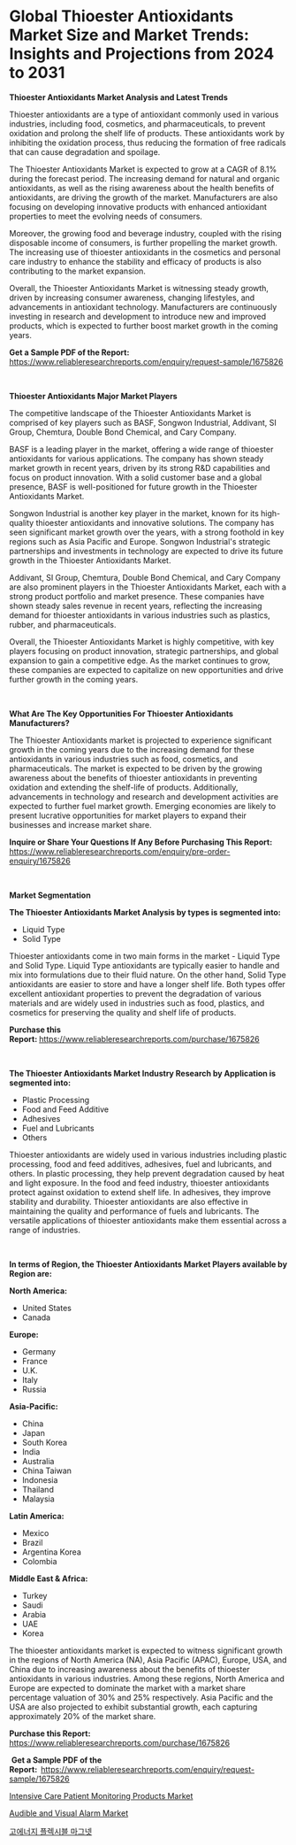 <p><h1>Global Thioester Antioxidants Market Size and Market Trends: Insights and Projections from 2024 to 2031</h1></p><p><strong>Thioester Antioxidants Market Analysis and Latest Trends</strong></p>
<p><p>Thioester antioxidants are a type of antioxidant commonly used in various industries, including food, cosmetics, and pharmaceuticals, to prevent oxidation and prolong the shelf life of products. These antioxidants work by inhibiting the oxidation process, thus reducing the formation of free radicals that can cause degradation and spoilage.</p><p>The Thioester Antioxidants Market is expected to grow at a CAGR of 8.1% during the forecast period. The increasing demand for natural and organic antioxidants, as well as the rising awareness about the health benefits of antioxidants, are driving the growth of the market. Manufacturers are also focusing on developing innovative products with enhanced antioxidant properties to meet the evolving needs of consumers.</p><p>Moreover, the growing food and beverage industry, coupled with the rising disposable income of consumers, is further propelling the market growth. The increasing use of thioester antioxidants in the cosmetics and personal care industry to enhance the stability and efficacy of products is also contributing to the market expansion.</p><p>Overall, the Thioester Antioxidants Market is witnessing steady growth, driven by increasing consumer awareness, changing lifestyles, and advancements in antioxidant technology. Manufacturers are continuously investing in research and development to introduce new and improved products, which is expected to further boost market growth in the coming years.</p></p>
<p><strong>Get a Sample PDF of the Report:&nbsp;</strong> <a href="https://www.reliableresearchreports.com/enquiry/request-sample/1675826">https://www.reliableresearchreports.com/enquiry/request-sample/1675826</a></p>
<p>&nbsp;</p>
<p><strong>Thioester Antioxidants Major Market Players</strong></p>
<p><p>The competitive landscape of the Thioester Antioxidants Market is comprised of key players such as BASF, Songwon Industrial, Addivant, SI Group, Chemtura, Double Bond Chemical, and Cary Company.</p><p>BASF is a leading player in the market, offering a wide range of thioester antioxidants for various applications. The company has shown steady market growth in recent years, driven by its strong R&D capabilities and focus on product innovation. With a solid customer base and a global presence, BASF is well-positioned for future growth in the Thioester Antioxidants Market.</p><p>Songwon Industrial is another key player in the market, known for its high-quality thioester antioxidants and innovative solutions. The company has seen significant market growth over the years, with a strong foothold in key regions such as Asia Pacific and Europe. Songwon Industrial's strategic partnerships and investments in technology are expected to drive its future growth in the Thioester Antioxidants Market.</p><p>Addivant, SI Group, Chemtura, Double Bond Chemical, and Cary Company are also prominent players in the Thioester Antioxidants Market, each with a strong product portfolio and market presence. These companies have shown steady sales revenue in recent years, reflecting the increasing demand for thioester antioxidants in various industries such as plastics, rubber, and pharmaceuticals.</p><p>Overall, the Thioester Antioxidants Market is highly competitive, with key players focusing on product innovation, strategic partnerships, and global expansion to gain a competitive edge. As the market continues to grow, these companies are expected to capitalize on new opportunities and drive further growth in the coming years.</p></p>
<p>&nbsp;</p>
<p><strong>What Are The Key Opportunities For Thioester Antioxidants Manufacturers?</strong></p>
<p><p>The Thioester Antioxidants market is projected to experience significant growth in the coming years due to the increasing demand for these antioxidants in various industries such as food, cosmetics, and pharmaceuticals. The market is expected to be driven by the growing awareness about the benefits of thioester antioxidants in preventing oxidation and extending the shelf-life of products. Additionally, advancements in technology and research and development activities are expected to further fuel market growth. Emerging economies are likely to present lucrative opportunities for market players to expand their businesses and increase market share.</p></p>
<p><strong>Inquire or Share Your Questions If Any Before Purchasing This Report:</strong> <a href="https://www.reliableresearchreports.com/enquiry/pre-order-enquiry/1675826">https://www.reliableresearchreports.com/enquiry/pre-order-enquiry/1675826</a></p>
<p>&nbsp;</p>
<p><strong>Market Segmentation</strong></p>
<p><strong>The Thioester Antioxidants Market Analysis by types is segmented into:</strong></p>
<p><ul><li>Liquid Type</li><li>Solid Type</li></ul></p>
<p><p>Thioester antioxidants come in two main forms in the market - Liquid Type and Solid Type. Liquid Type antioxidants are typically easier to handle and mix into formulations due to their fluid nature. On the other hand, Solid Type antioxidants are easier to store and have a longer shelf life. Both types offer excellent antioxidant properties to prevent the degradation of various materials and are widely used in industries such as food, plastics, and cosmetics for preserving the quality and shelf life of products.</p></p>
<p><strong>Purchase this Report:&nbsp;</strong><a href="https://www.reliableresearchreports.com/purchase/1675826">https://www.reliableresearchreports.com/purchase/1675826</a></p>
<p>&nbsp;</p>
<p><strong>The Thioester Antioxidants Market Industry Research by Application is segmented into:</strong></p>
<p><ul><li>Plastic Processing</li><li>Food and Feed Additive</li><li>Adhesives</li><li>Fuel and Lubricants</li><li>Others</li></ul></p>
<p><p>Thioester antioxidants are widely used in various industries including plastic processing, food and feed additives, adhesives, fuel and lubricants, and others. In plastic processing, they help prevent degradation caused by heat and light exposure. In the food and feed industry, thioester antioxidants protect against oxidation to extend shelf life. In adhesives, they improve stability and durability. Thioester antioxidants are also effective in maintaining the quality and performance of fuels and lubricants. The versatile applications of thioester antioxidants make them essential across a range of industries.</p></p>
<p>&nbsp;</p>
<p><strong>In terms of Region, the Thioester Antioxidants Market Players available by Region are:</strong></p>
<p>
    <p> <strong> North America: </strong>
        <ul>
            <li>United States</li>
            <li>Canada</li>
        </ul>
        </p> 
    <p> <strong> Europe: </strong>
        <ul>
            <li>Germany</li>
            <li>France</li>
            <li>U.K.</li>
            <li>Italy</li>
            <li>Russia</li>
        </ul>
        </p> 
    <p> <strong> Asia-Pacific: </strong>
        <ul>
            <li>China</li>
            <li>Japan</li>
            <li>South Korea</li>
            <li>India</li>
            <li>Australia</li>
            <li>China Taiwan</li>
            <li>Indonesia</li>
            <li>Thailand</li>
            <li>Malaysia</li>
        </ul>
        </p> 
    <p> <strong> Latin America: </strong>
        <ul>
            <li>Mexico</li>
            <li>Brazil</li>
            <li>Argentina Korea</li>
            <li>Colombia</li>
        </ul>
        </p> 
    <p> <strong> Middle East & Africa: </strong>
        <ul>
            <li>Turkey</li>
            <li>Saudi</li>
            <li>Arabia</li>
            <li>UAE</li>
            <li>Korea</li>
        </ul>
    </p>
    </p>
<p><p>The thioester antioxidants market is expected to witness significant growth in the regions of North America (NA), Asia Pacific (APAC), Europe, USA, and China due to increasing awareness about the benefits of thioester antioxidants in various industries. Among these regions, North America and Europe are expected to dominate the market with a market share percentage valuation of 30% and 25% respectively. Asia Pacific and the USA are also projected to exhibit substantial growth, each capturing approximately 20% of the market share.</p></p>
<p><strong>Purchase this Report: </strong><a href="https://www.reliableresearchreports.com/purchase/1675826">https://www.reliableresearchreports.com/purchase/1675826</a></p>
<p>&nbsp;<strong>Get a Sample PDF of the Report:&nbsp;&nbsp;</strong><a href="https://www.reliableresearchreports.com/enquiry/request-sample/1675826">https://www.reliableresearchreports.com/enquiry/request-sample/1675826</a></p>
<p><strong></strong></p>
<p><p><a href="https://view.publitas.com/reportprime-1/decoding-the-intensive-care-patient-monitoring-products-market-a-deep-dive-into-the-latest-market-trends-market-segmentation-and-competitive-analysis/">Intensive Care Patient Monitoring Products Market</a></p><p><a href="https://view.publitas.com/reportprime-1/audible-and-visual-alarm-market-size-share-trends-analysis-report-by-material-by-type-by-end-user-by-region-and-segment-forecasts-2023-2030/">Audible and Visual Alarm Market</a></p><p><a href="https://medium.com/@dewayneber2023/%EA%B3%A0%EC%97%90%EB%84%88%EC%A7%80-%EC%9C%A0%EC%97%B0-%EC%9E%90%EC%84%9D-%EC%8B%9C%EC%9E%A5-%EB%B3%B4%EA%B3%A0%EC%84%9C%EB%8A%94-%EC%8B%9C%EC%9E%A5%EC%9D%98-%EC%B5%9C%EC%8B%A0-%ED%8A%B8%EB%A0%8C%EB%93%9C%EC%99%80-%EC%84%B1%EC%9E%A5-%EA%B8%B0%ED%9A%8C%EB%A5%BC-%EB%B3%B4%EC%97%AC%EC%A4%8D%EB%8B%88%EB%8B%A4-479867b509d6">고에너지 플렉시블 마그넷</a></p></p>